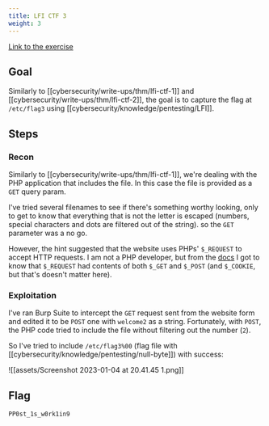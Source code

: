 ```yaml
---
title: LFI CTF 3
weight: 3
---
```

[Link to the exercise](https://tryhackme.com/room/fileinc)

## Goal
Similarly to [[cybersecurity/write-ups/thm/lfi-ctf-1]] and [[cybersecurity/write-ups/thm/lfi-ctf-2]], the goal is to capture the flag at `/etc/flag3` using [[cybersecurity/knowledge/pentesting/LFI]].

## Steps
### Recon
Similarly to [[cybersecurity/write-ups/thm/lfi-ctf-1]], we're dealing with the PHP application that includes the file. In this case the file is provided as a `GET` query param. 

I've tried several filenames to see if there's something worthy looking, only to get to know that everything that is not the letter is escaped (numbers, special characters and dots are filtered out of the string). so the `GET` parameter was a no go.

However, the hint suggested that the website uses PHPs' `$_REQUEST` to accept HTTP requests. I am not a PHP developer, but from the [docs](https://www.php.net/manual/en/reserved.variables.request.php) I got to know that `$_REQUEST` had contents of both `$_GET` and `$_POST` (and `$_COOKIE`, but that's doesn't matter here). 

### Exploitation
I've ran Burp Suite to intercept the `GET` request sent from the website form and edited it to be `POST` one with `welcome2` as a string. Fortunately, with `POST`, the PHP code tried to include the file without filtering out the number (`2`). 

So I've tried to include `/etc/flag3%00` (flag file with [[cybersecurity/knowledge/pentesting/null-byte]]) with success: 

![[assets/Screenshot 2023-01-04 at 20.41.45 1.png]]

## Flag
`PP0st_1s_w0rk1in9`